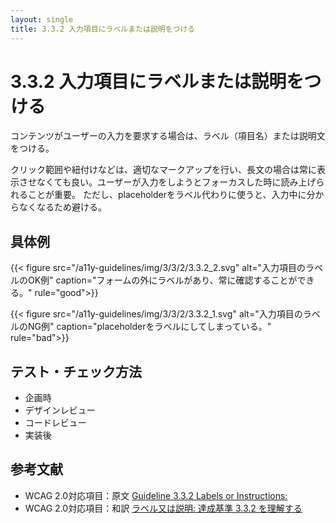 ```yaml
---
layout: single
title: 3.3.2 入力項目にラベルまたは説明をつける
---
```


# 3.3.2 入力項目にラベルまたは説明をつける

コンテンツがユーザーの入力を要求する場合は、ラベル（項目名）または説明文をつける。

クリック範囲や紐付けなどは、適切なマークアップを行い、長文の場合は常に表示させなくても良い。ユーザーが入力をしようとフォーカスした時に読み上げられることが重要。
ただし、placeholderをラベル代わりに使うと、入力中に分からなくなるため避ける。

## 具体例

{{< figure
  src="/a11y-guidelines/img/3/3/2/3.3.2_2.svg"
  alt="入力項目のラベルのOK例"
  caption="フォームの外にラベルがあり、常に確認することができる。"
  rule="good">}}

{{< figure
  src="/a11y-guidelines/img/3/3/2/3.3.2_1.svg"
  alt="入力項目のラベルのNG例"
  caption="placeholderをラベルにしてしまっている。"
  rule="bad">}}

## テスト・チェック方法

- 企画時
- デザインレビュー
- コードレビュー
- 実装後

## 参考文献

- WCAG 2.0対応項目：原文 [Guideline 3.3.2 Labels or Instructions:](https://www.w3.org/TR/UNDERSTANDING-WCAG20/minimize-error-cues.html)
- WCAG 2.0対応項目：和訳 [ラベル又は説明: 達成基準 3.3.2 を理解する](https://waic.jp/docs/UNDERSTANDING-WCAG20/minimize-error-cues.html)
